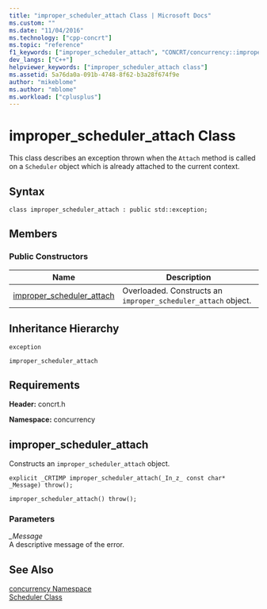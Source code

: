 ```yaml
---
title: "improper_scheduler_attach Class | Microsoft Docs"
ms.custom: ""
ms.date: "11/04/2016"
ms.technology: ["cpp-concrt"]
ms.topic: "reference"
f1_keywords: ["improper_scheduler_attach", "CONCRT/concurrency::improper_scheduler_attach", "CONCRT/concurrency::improper_scheduler_attach::improper_scheduler_attach"]
dev_langs: ["C++"]
helpviewer_keywords: ["improper_scheduler_attach class"]
ms.assetid: 5a76da0a-091b-4748-8f62-b3a28f674f9e
author: "mikeblome"
ms.author: "mblome"
ms.workload: ["cplusplus"]
---
```

# improper_scheduler_attach Class

This class describes an exception thrown when the `Attach` method is called on a `Scheduler` object which is already attached to the current context.

## Syntax

```
class improper_scheduler_attach : public std::exception;
```

## Members

### Public Constructors

|Name|Description|
|----------|-----------------|
|[improper_scheduler_attach](#ctor)|Overloaded. Constructs an `improper_scheduler_attach` object.|

## Inheritance Hierarchy

`exception`

`improper_scheduler_attach`

## Requirements

**Header:** concrt.h

**Namespace:** concurrency

##  <a name="ctor"></a> improper_scheduler_attach

Constructs an `improper_scheduler_attach` object.

```
explicit _CRTIMP improper_scheduler_attach(_In_z_ const char* _Message) throw();

improper_scheduler_attach() throw();
```

### Parameters

*_Message*<br/>
A descriptive message of the error.

## See Also

[concurrency Namespace](concurrency-namespace.md)<br/>
[Scheduler Class](scheduler-class.md)
